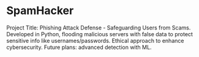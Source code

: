 # SpamHacker
Project Title: Phishing Attack Defense - Safeguarding Users from Scams. Developed in Python, flooding malicious servers with false data to protect sensitive info like usernames/passwords. Ethical approach to enhance cybersecurity. Future plans: advanced detection with ML.
